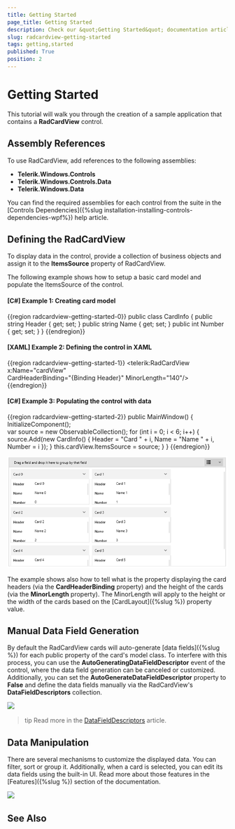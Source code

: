 ```yaml
---
title: Getting Started
page_title: Getting Started
description: Check our &quot;Getting Started&quot; documentation article for the RadCardView WPF control.
slug: radcardview-getting-started
tags: getting,started
published: True
position: 2
---
```


# Getting Started

This tutorial will walk you through the creation of a sample application that contains a __RadCardView__ control.

## Assembly References

To use RadCardView, add references to the following assemblies:

* __Telerik.Windows.Controls__
* __Telerik.Windows.Controls.Data__
* __Telerik.Windows.Data__

You can find the required assemblies for each control from the suite in the [Controls Dependencies]({%slug installation-installing-controls-dependencies-wpf%}) help article.

## Defining the RadCardView

To display data in the control, provide a collection of business objects and assign it to the __ItemsSource__ property of RadCardView. 

The following example shows how to setup a basic card model and populate the ItemsSource of the control.

#### __[C#] Example 1: Creating card model__
{{region radcardview-getting-started-0}}
	public class CardInfo
    {
        public string Header { get; set; }
        public string Name { get; set; }
        public int Number { get; set; }
    }
{{endregion}}

#### __[XAML] Example 2: Defining the control in XAML__
{{region radcardview-getting-started-1}}
	<telerik:RadCardView x:Name="cardView"  
						 CardHeaderBinding="{Binding Header}"
                         MinorLength="140"/>
{{endregion}}

#### __[C#] Example 3: Populating the control with data__
{{region radcardview-getting-started-2}}
	public MainWindow()
	{
            InitializeComponent();          
            var source = new ObservableCollection<CardInfo>();
            for (int i = 0; i < 6; i++)
            {
                source.Add(new CardInfo() { Header = "Card " + i, Name = "Name " + i, Number = i });
            }
            this.cardView.ItemsSource = source;
        }
    }
{{endregion}}

![](images/radcardview-getting-started-0.png)

The example shows also how to tell what is the property displaying the card headers (via the __CardHeaderBinding__ property) and the height of the cards (via the __MinorLength__ property). The MinorLength will apply to the height or the width of the cards based on the [CardLayout]({%slug %}) property value.

## Manual Data Field Generation

By default the RadCardView cards will auto-generate [data fields]({%slug %}) for each public property of the card's model class. To interfere with this process, you can use the __AutoGeneratingDataFieldDescriptor__ event of the control, where the data field generation can be canceled or customized. Additionally, you can set the __AutoGenerateDataFieldDescriptor__ property to __False__ and define the data fields manually via the RadCardView's __DataFieldDescriptors__ collection. 

![](images/radcardview-getting-started-1.png)

>tip Read more in the [DataFieldDescriptors]() article.

## Data Manipulation

There are several mechanisms to customize the displayed data. You can filter, sort or group it. Additionally, when a card is selected, you can edit its data fields using the built-in UI. Read more about those features in the [Features]({%slug %}) section of the documentation.

![](images/radcardview-getting-started-2W.png)

## See Also  